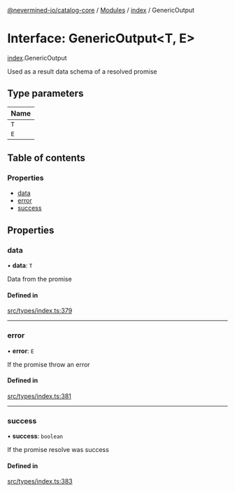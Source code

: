 [@nevermined-io/catalog-core](../README.md) / [Modules](../modules.md) / [index](../modules/index.md) / GenericOutput

# Interface: GenericOutput<T, E\>

[index](../modules/index.md).GenericOutput

Used as a result data schema of a resolved promise

## Type parameters

| Name |
| :------ |
| `T` |
| `E` |

## Table of contents

### Properties

- [data](index.GenericOutput.md#data)
- [error](index.GenericOutput.md#error)
- [success](index.GenericOutput.md#success)

## Properties

### data

• **data**: `T`

Data from the promise

#### Defined in

[src/types/index.ts:379](https://github.com/nevermined-io/components-catalog/blob/098eedb/lib/src/types/index.ts#L379)

___

### error

• **error**: `E`

If the promise throw an error

#### Defined in

[src/types/index.ts:381](https://github.com/nevermined-io/components-catalog/blob/098eedb/lib/src/types/index.ts#L381)

___

### success

• **success**: `boolean`

If the promise resolve was success

#### Defined in

[src/types/index.ts:383](https://github.com/nevermined-io/components-catalog/blob/098eedb/lib/src/types/index.ts#L383)
